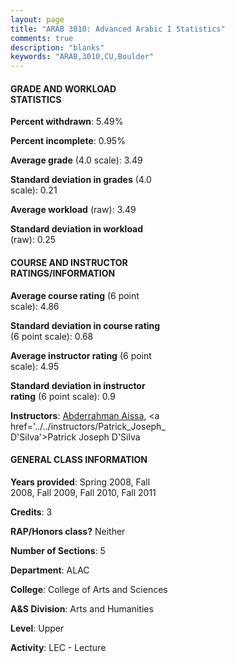 ```yaml
---
layout: page
title: "ARAB 3010: Advanced Arabic I Statistics"
comments: true
description: "blanks"
keywords: "ARAB,3010,CU,Boulder"
---
```

<head>
<script src="https://ajax.googleapis.com/ajax/libs/jquery/2.1.3/jquery.min.js"></script>
<script src="https://dl.dropboxusercontent.com/s/pc42nxpaw1ea4o9/highcharts.js?dl=0"></script>
<!-- <script src="../assets/js/highcharts.js"></script> -->
<style type="text/css">@font-face {
	font-family: "Bebas Neue";
	src: url(https://www.filehosting.org/file/details/544349/BebasNeue Regular.otf) format("opentype");
	}
	h1.Bebas { 
		font-family: "Bebas Neue", Verdana, Tahoma;
	}
</style>
</head>
<body>
	<div id="container" style="float: right; width: 45%; height: 88%; margin-left: 2.5%; margin-right: 2.5%;"></div>
	<script language="JavaScript">
		$(document).ready(function() {
		var chart = {type: 'column'};
		var title = {text: 'Grade Distribution'};
		var xAxis = {categories: ['A','B','C','D','F'],crosshair: true};
		var yAxis = {min: 0,title: {text: 'Percentage'}};
		var tooltip = {headerFormat: '<center><b><span style="font-size:20px">{point.key}</span></b></center>',
		               pointFormat: '<td style="padding:0"><b>{point.y:.1f}%</b></td>',
		               footerFormat: '</table>',shared: true,useHTML: true};
		var plotOptions = {column: {pointPadding: 0.0,borderWidth: 0}};  
		var credits = {enabled: false};var series= [{name: 'Percent',data: [64.26,27.17,5.51,1.0,2.06,]}];
		var json = {};
		json.chart = chart;
		json.title = title;
		json.tooltip = tooltip;
		json.xAxis = xAxis;
		json.yAxis = yAxis;  
		json.series = series;
		json.plotOptions = plotOptions;  
		json.credits = credits;
		$('#container').highcharts(json);
	});
	</script>
</body>
			   
#### GRADE AND WORKLOAD STATISTICS

**Percent withdrawn**: 5.49%

**Percent incomplete**: 0.95%

**Average grade** (4.0 scale): 3.49

**Standard deviation in grades** (4.0 scale): 0.21

**Average workload** (raw): 3.49

**Standard deviation in workload** (raw): 0.25

#### COURSE AND INSTRUCTOR RATINGS/INFORMATION

**Average course rating** (6 point scale): 4.86

**Standard deviation in course rating** (6 point scale): 0.68

**Average instructor rating** (6 point scale): 4.95

**Standard deviation in instructor rating** (6 point scale): 0.9

**Instructors**: <a href='../../instructors/Abderrahman_Aissa'>Abderrahman Aissa</a>, <a href='../../instructors/Patrick_Joseph_D'Silva'>Patrick Joseph D'Silva</a>

#### GENERAL CLASS INFORMATION

**Years provided**: Spring 2008, Fall 2008, Fall 2009, Fall 2010, Fall 2011

**Credits**: 3

**RAP/Honors class?** Neither

**Number of Sections**: 5

**Department**: ALAC

**College**: College of Arts and Sciences

**A&S Division**: Arts and Humanities

**Level**: Upper

**Activity**: LEC - Lecture
